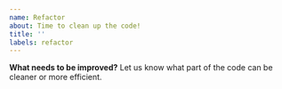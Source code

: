 ```yaml
---
name: Refactor
about: Time to clean up the code!
title: ''
labels: refactor
---
```


**What needs to be improved?**
Let us know what part of the code can be cleaner or more efficient.
